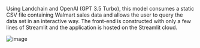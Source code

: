 Using Landchain and OpenAI (GPT 3.5 Turbo), this model consumes a static CSV file containing Walmart sales data and allows the user to query the data set in an interactive way. The front-end is constructed with only a few lines of Streamlit and the application is hosted on the Streamlit cloud.


![image](https://github.com/Tswenson-hub/LangChainCSV/assets/57569000/3078619d-70e6-4343-8629-670cbf663a52)

